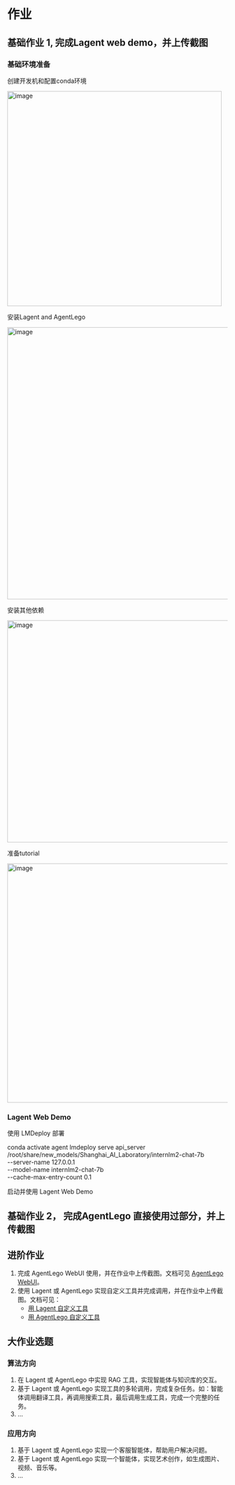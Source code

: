 # 作业


## 基础作业 1, 完成Lagent web demo，并上传截图

### 基础环境准备

创建开发机和配置conda环境

<img width="490" alt="image" src="https://github.com/soloxue/Intern.LLM.training.camp.S2.2024.03/assets/36829965/7ca923bf-e50e-4490-8d72-985d3fc08f9e">

安装Lagent and AgentLego

<img width="620" alt="image" src="https://github.com/soloxue/Intern.LLM.training.camp.S2.2024.03/assets/36829965/df56c7ce-057a-4543-aa84-8172e366a6bf">


安装其他依赖

<img width="506" alt="image" src="https://github.com/soloxue/Intern.LLM.training.camp.S2.2024.03/assets/36829965/bdc21dd8-ebe3-4ea8-965d-4ec3838744ad">


准备tutorial

<img width="545" alt="image" src="https://github.com/soloxue/Intern.LLM.training.camp.S2.2024.03/assets/36829965/e9d949c2-43b6-4174-9da0-04dcb5a3f2ab">


### Lagent Web Demo

使用 LMDeploy 部署

conda activate agent
lmdeploy serve api_server /root/share/new_models/Shanghai_AI_Laboratory/internlm2-chat-7b \
                            --server-name 127.0.0.1 \
                            --model-name internlm2-chat-7b \
                            --cache-max-entry-count 0.1



启动并使用 Lagent Web Demo



## 基础作业 2， 完成AgentLego 直接使用过部分，并上传截图



   
## 进阶作业

1. 完成 AgentLego WebUI 使用，并在作业中上传截图。文档可见 [AgentLego WebUI](agentlego.md#2-作为智能体工具使用)。
2. 使用 Lagent 或 AgentLego 实现自定义工具并完成调用，并在作业中上传截图。文档可见：
   - [用 Lagent 自定义工具](lagent.md#2-用-lagent-自定义工具)
   - [用 AgentLego 自定义工具](agentlego.md#3-用-agentlego-自定义工具)

## 大作业选题

### 算法方向

1. 在 Lagent 或 AgentLego 中实现 RAG 工具，实现智能体与知识库的交互。
2. 基于 Lagent 或 AgentLego 实现工具的多轮调用，完成复杂任务。如：智能体调用翻译工具，再调用搜索工具，最后调用生成工具，完成一个完整的任务。
3. ...

### 应用方向

1. 基于 Lagent 或 AgentLego 实现一个客服智能体，帮助用户解决问题。
2. 基于 Lagent 或 AgentLego 实现一个智能体，实现艺术创作，如生成图片、视频、音乐等。
3. ...
